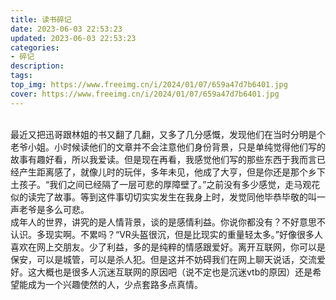 ```yaml
---
title: 读书碎记
date: 2023-06-03 22:53:23
updated: 2023-06-03 22:53:23
categories:
- 碎记
description:
tags:
top_img: https://www.freeimg.cn/i/2024/01/07/659a47d7b6401.jpg
cover: https://www.freeimg.cn/i/2024/01/07/659a47d7b6401.jpg
---
```

<br/>
最近又把迅哥跟林姐的书又翻了几翻，又多了几分感慨，发现他们在当时分明是个老爷小姐。小时候读他们的文章并不会注意他们身份背景，只是单纯觉得他们写的故事有趣好看，所以我爱读。但是现在再看，我感觉他们写的那些东西于我而言已经产生距离感了，就像儿时的玩伴，多年未见，他成了大亨，但是你还是那个乡下土孩子。“我们之间已经隔了一层可悲的厚障壁了。”之前没有多少感觉，走马观花似的读完了故事。等到这件事切切实实发生在我身上时，发觉同他毕恭毕敬的叫一声老爷是多么可悲。<br/>
成年人的世界，讲究的是人情背景，谈的是感情利益。你说你都没有？不好意思不认识。多现实啊。不累吗？“VR头盔很沉，但是比现实的重量轻太多。”好像很多人喜欢在网上交朋友。少了利益，多的是纯粹的情感跟爱好。离开互联网，你可以是保安，可以是城管，可以是杀人犯。但是这并不妨碍我们在网上聊天说话，交流爱好。这大概也是很多人沉迷互联网的原因吧（说不定也是沉迷vtb的原因）还是希望能成为一个兴趣使然的人，少点套路多点真情。